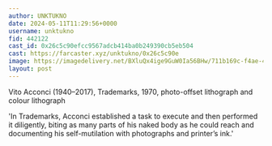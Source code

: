 ```yaml
---
author: UNKTUKNO
date: 2024-05-11T11:29:56+0000
username: unktukno
fid: 442122
cast_id: 0x26c5c90efcc9567adcb414ba0b249390cb5eb504
cast: https://farcaster.xyz/unktukno/0x26c5c90e
image: https://imagedelivery.net/BXluQx4ige9GuW0Ia56BHw/711b169c-f4ae-4d27-dbba-32b36dfb4700/original
layout: post
---
```


Vito Acconci (1940–2017), Trademarks, 1970, photo-offset lithograph and colour lithograph

'In Trademarks, Acconci established a task to execute and then performed it diligently, biting as many parts of his naked body as he could reach and documenting his self-mutilation with photographs and printer’s ink.'

<img src='https://imagedelivery.net/BXluQx4ige9GuW0Ia56BHw/711b169c-f4ae-4d27-dbba-32b36dfb4700/original' alt='' referrerpolicy='no-referrer'/>
